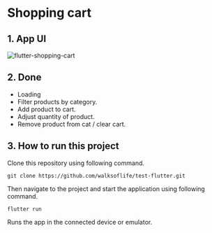 # Shopping cart

## 1. App UI
![flutter-shopping-cart](https://res.cloudinary.com/djqxdscwh/image/upload/v1691411144/social-app/mbbc5zw5luzdngx7iwe4.png)

## 2. Done
* Loading
* Filter products by category.
* Add product to cart.
* Adjust quantity of product.
* Remove product from cat / clear cart.

## 3. How to run this project
Clone this repository using following command.

```
git clone https://github.com/walksoflife/test-flutter.git
```

Then navigate to the project and start the application using following command.

```
flutter run
```

Runs the app in the connected device or emulator.

